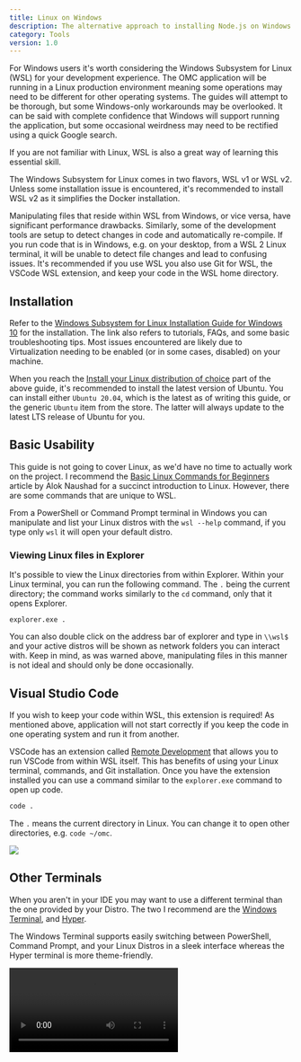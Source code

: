 ```yaml
---
title: Linux on Windows
description: The alternative approach to installing Node.js on Windows using WSL.
category: Tools
version: 1.0
---
```


For Windows users it's worth considering the Windows Subsystem for Linux (WSL) for your development experience. The OMC application will be running in a Linux production environment meaning some operations may need to be different for other operating systems. The guides will attempt to be thorough, but some Windows-only workarounds may be overlooked. It can be said with complete confidence that Windows will support running the application, but some occasional weirdness may need to be rectified using a quick Google search.

If you are not familiar with Linux, WSL is also a great way of learning this essential skill.

The Windows Subsystem for Linux comes in two flavors, WSL v1 or WSL v2. Unless some installation issue is encountered, it's recommended to install WSL v2 as it simplifies the Docker installation.

<d-alert type="warning">

Manipulating files that reside within WSL from Windows, or vice versa, have significant performance drawbacks. Similarly, some of the development tools are setup to detect changes in code and automatically re-compile. If you run code that is in Windows, e.g. on your desktop, from a WSL 2 Linux terminal, it will be unable to detect file changes and lead to confusing issues. It's recommended if you use WSL you also use Git for WSL, the VSCode WSL extension, and keep your code in the WSL home directory.

</alert>

## Installation

Refer to the [Windows Subsystem for Linux Installation Guide for Windows 10](https://docs.microsoft.com/en-us/windows/wsl/install-win10) for the installation. The link also refers to tutorials, FAQs, and some basic troubleshooting tips. Most issues encountered are likely due to Virtualization needing to be enabled (or in some cases, disabled) on your machine.

When you reach the [Install your Linux distribution of choice](https://docs.microsoft.com/en-us/windows/wsl/install-win10#install-your-linux-distribution-of-choice) part of the above guide, it's recommended to install the latest version of Ubuntu. You can install either `Ubuntu 20.04`, which is the latest as of writing this guide, or the generic `Ubuntu` item from the store. The latter will always update to the latest LTS release of Ubuntu for you.

## Basic Usability

This guide is not going to cover Linux, as we'd have no time to actually work on the project. I recommend the [Basic Linux Commands for Beginners](https://maker.pro/linux/tutorial/basic-linux-commands-for-beginners) article by Alok Naushad for a succinct introduction to Linux. However, there are some commands that are unique to WSL.

From a PowerShell or Command Prompt terminal in Windows you can manipulate and list your Linux distros with the `wsl --help` command, if you type only `wsl` it will open your default distro.

### Viewing Linux files in Explorer

It's possible to view the Linux directories from within Explorer. Within your Linux terminal, you can run the following command. The `.` being the current directory; the command works similarly to the `cd` command, only that it opens Explorer.

```
explorer.exe .
```

You can also double click on the address bar of explorer and type in `\\wsl$` and your active distros will be shown as network folders you can interact with. Keep in mind, as was warned above, manipulating files in this manner is not ideal and should only be done occasionally.

## Visual Studio Code

<d-alert type="danger">

If you wish to keep your code within WSL, this extension is required! As mentioned above, application will not start correctly if you keep the code in one operating system and run it from another.

</alert>

VSCode has an extension called [Remote Development](https://marketplace.visualstudio.com/items?itemName=ms-vscode-remote.vscode-remote-extensionpack) that allows you to run VSCode from within WSL itself. This has benefits of using your Linux terminal, commands, and Git installation. Once you have the extension installed you can use a command similar to the `explorer.exe` command to open up code.

```bash
code .
```

The `.` means the current directory in Linux. You can change it to open other directories, e.g. `code ~/omc`.

<img src="https://microsoft.github.io/vscode-remote-release/images/remote-wsl-open-code.gif" />

## Other Terminals

When you aren't in your IDE you may want to use a different terminal than the one provided by your Distro. The two I recommend are the [Windows Terminal](https://www.microsoft.com/en-us/p/windows-terminal/9n0dx20hk701?activetab=pivot:overviewtab), and [Hyper](https://hyper.is/).

The Windows Terminal supports easily switching between PowerShell, Command Prompt, and your Linux Distros in a sleek interface whereas the Hyper terminal is more theme-friendly.

<video controls="controls">
  <source src="/omc-app/videos/terminal.webm" type="video/webm">
</video>

[^1]: Hyper terminal running a compiler for documentation.
